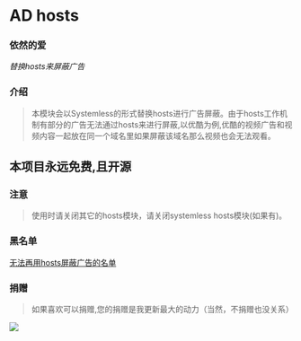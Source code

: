 # AD hosts
### 依然的爱
*替换hosts来屏蔽广告*

### 介绍
> 本模块会以Systemless的形式替换hosts进行广告屏蔽。由于hosts工作机制有部分的广告无法通过hosts来进行屏蔽,以优酷为例,优酷的视频广告和视频内容一起放在同一个域名里如果屏蔽该域名那么视频也会无法观看。
## 本项目永远免费,且开源

### 注意
> 使用时请关闭其它的hosts模块，请关闭systemless hosts模块(如果有)。

### 黑名单
[无法再用hosts屏蔽广告的名单](https://github.com/E7KMbb/AD-hosts/black.md)

### 捐赠
> 如果喜欢可以捐赠,您的捐赠是我更新最大的动力（当然，不捐赠也没关系）

<img src="https://i.niupic.com/images/2020/03/01/6XjG.jpg"/>